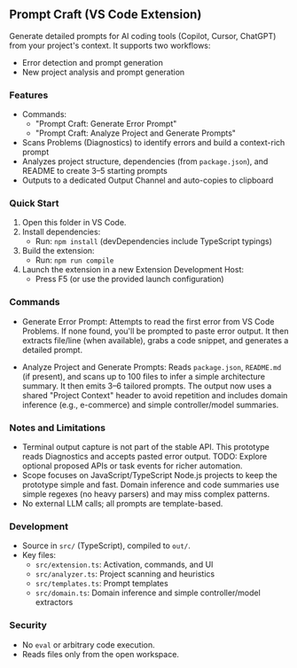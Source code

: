 ## Prompt Craft (VS Code Extension)

Generate detailed prompts for AI coding tools (Copilot, Cursor, ChatGPT) from your project's context. It supports two workflows:

- Error detection and prompt generation
- New project analysis and prompt generation

### Features

- Commands:
  - "Prompt Craft: Generate Error Prompt"
  - "Prompt Craft: Analyze Project and Generate Prompts"
- Scans Problems (Diagnostics) to identify errors and build a context-rich prompt
- Analyzes project structure, dependencies (from `package.json`), and README to create 3–5 starting prompts
- Outputs to a dedicated Output Channel and auto-copies to clipboard

### Quick Start

1. Open this folder in VS Code.
2. Install dependencies:
   - Run: `npm install` (devDependencies include TypeScript typings)
3. Build the extension:
   - Run: `npm run compile`
4. Launch the extension in a new Extension Development Host:
   - Press F5 (or use the provided launch configuration)

### Commands

- Generate Error Prompt: Attempts to read the first error from VS Code Problems. If none found, you'll be prompted to paste error output. It then extracts file/line (when available), grabs a code snippet, and generates a detailed prompt.

- Analyze Project and Generate Prompts: Reads `package.json`, `README.md` (if present), and scans up to 100 files to infer a simple architecture summary. It then emits 3–6 tailored prompts. The output now uses a shared "Project Context" header to avoid repetition and includes domain inference (e.g., e-commerce) and simple controller/model summaries.

### Notes and Limitations

- Terminal output capture is not part of the stable API. This prototype reads Diagnostics and accepts pasted error output. TODO: Explore optional proposed APIs or task events for richer automation.
- Scope focuses on JavaScript/TypeScript Node.js projects to keep the prototype simple and fast. Domain inference and code summaries use simple regexes (no heavy parsers) and may miss complex patterns.
- No external LLM calls; all prompts are template-based.

### Development

- Source in `src/` (TypeScript), compiled to `out/`.
- Key files:
  - `src/extension.ts`: Activation, commands, and UI
  - `src/analyzer.ts`: Project scanning and heuristics
  - `src/templates.ts`: Prompt templates
  - `src/domain.ts`: Domain inference and simple controller/model extractors

### Security

- No `eval` or arbitrary code execution.
- Reads files only from the open workspace.

